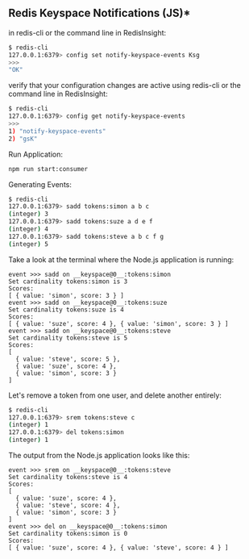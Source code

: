 ## Redis Keyspace Notifications (JS)\*

in redis-cli or the command line in RedisInsight:

```bash
$ redis-cli
127.0.0.1:6379> config set notify-keyspace-events Ksg
>>>
"OK"
```

verify that your configuration changes are active using redis-cli or the command line in RedisInsight:

```bash
$ redis-cli
127.0.0.1:6379> config get notify-keyspace-events
>>>
1) "notify-keyspace-events"
2) "gsK"
```

Run Application:

```bash
npm run start:consumer
```

Generating Events:

```bash
$ redis-cli
127.0.0.1:6379> sadd tokens:simon a b c
(integer) 3
127.0.0.1:6379> sadd tokens:suze a d e f
(integer) 4
127.0.0.1:6379> sadd tokens:steve a b c f g
(integer) 5
```

Take a look at the terminal where the Node.js application is running:

```
event >>> sadd on __keyspace@0__:tokens:simon
Set cardinality tokens:simon is 3
Scores:
[ { value: 'simon', score: 3 } ]
event >>> sadd on __keyspace@0__:tokens:suze
Set cardinality tokens:suze is 4
Scores:
[ { value: 'suze', score: 4 }, { value: 'simon', score: 3 } ]
event >>> sadd on __keyspace@0__:tokens:steve
Set cardinality tokens:steve is 5
Scores:
[
  { value: 'steve', score: 5 },
  { value: 'suze', score: 4 },
  { value: 'simon', score: 3 }
]
```

Let's remove a token from one user, and delete another entirely:

```bash
$ redis-cli
127.0.0.1:6379> srem tokens:steve c
(integer) 1
127.0.0.1:6379> del tokens:simon
(integer) 1
```

The output from the Node.js application looks like this:

```
event >>> srem on __keyspace@0__:tokens:steve
Set cardinality tokens:steve is 4
Scores:
[
  { value: 'suze', score: 4 },
  { value: 'steve', score: 4 },
  { value: 'simon', score: 3 }
]
event >>> del on __keyspace@0__:tokens:simon
Set cardinality tokens:simon is 0
Scores:
[ { value: 'suze', score: 4 }, { value: 'steve', score: 4 } ]
```
